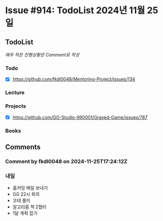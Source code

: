 # Issue #914: TodoList 2024년 11월 25일

## TodoList

*매우 작은 진행상황은 Comment로 작성*

### Todo  

- [x] https://github.com/fkdl0048/Mentoring-Project/issues/134

### Lecture

### Projects

- [x] https://github.com/GG-Studio-990001/Grayed-Game/issues/787

### Books


## Comments

### Comment by fkdl0048 on 2024-11-25T17:24:12Z

### 내일

- 홈커밍 메일 보내기
- GG 22시 회의
- 코테 풀이
- 알고리즘 책 2챕터
- 1달 계획 잡기

